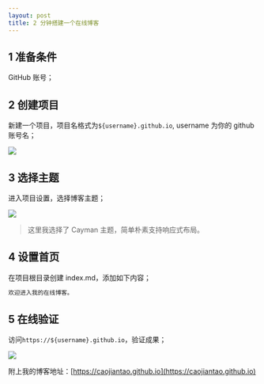 ```yaml
---
layout: post 
title: 2 分钟搭建一个在线博客
---
```

## 1 准备条件

GitHub 账号；

## 2 创建项目

新建一个项目，项目名格式为`${username}.github.io`, username 为你的 github 账号名；

![](/images/9f5ce62f9d8199b0de8c4fdd1adf32ca.webp)

## 3 选择主题

进入项目设置，选择博客主题；

![](/images/88e7ae31e2735498246364aafd0b2f8c.webp)

> 这里我选择了 Cayman 主题，简单朴素支持响应式布局。

## 4 设置首页

在项目根目录创建 index.md，添加如下内容；

```markdown
欢迎进入我的在线博客。
```

## 5 在线验证

访问`https://${username}.github.io`，验证成果；

![](/images/96c495147161027c5ce8f3f29eace3d1.webp)

附上我的博客地址：[https://caojiantao.github.io](https://caojiantao.github.io)